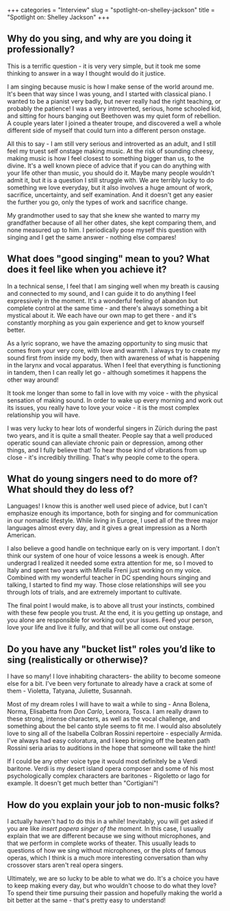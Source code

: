 +++
categories = "Interview"
slug = "spotlight-on-shelley-jackson"
title = "Spotlight on: Shelley Jackson"
+++

## Why do you sing, and why are you doing it professionally?

This is a terrific question - it is very very simple, but it took me some thinking to answer in a way I thought would do it justice.

I am singing because music is how I make sense of the world around me. It's been that way since I was young, and I started with classical piano. I wanted to be a pianist very badly, but never really had the right teaching, or probably the patience! I was a very introverted, serious, home schooled kid, and sitting for hours banging out Beethoven was my quiet form of rebellion. A couple years later I joined a theater troupe, and discovered a well a whole different side of myself that could turn into a different person onstage. 

All this to say - I am still very serious and introverted as an adult, and I still feel my truest self onstage making music. At the risk of sounding cheesy, making music is how I feel closest to something bigger than us, to the divine. It's a well known piece of advice that if you can do anything with your life other than music, you should do it. Maybe many people wouldn't admit it, but it is a question I still struggle with. We are terribly lucky to do something we love everyday, but it also involves a huge amount of work, sacrifice, uncertainty, and self examination. And it doesn't get any easier the further you go, only the types of work and sacrifice change. 

My grandmother used to say that she knew she wanted to marry my grandfather because of all her other dates, she kept comparing them, and none measured up to him. I periodically pose myself this question with singing and I get the same answer - nothing else compares!

## What does "good singing" mean to you? What does it feel like when you achieve it?

In a technical sense, I feel that I am singing well when my breath is causing and connected to my sound, and I can guide it to do anything I feel expressively in the moment. It's a wonderful feeling of abandon but complete control at the same time - and there's always something a bit mystical about it. We each have our own map to get there - and it's constantly morphing as you gain experience and get to know yourself better. 

As a lyric soprano, we have the amazing opportunity to sing music that comes from your very core, with love and warmth. I always try to create my sound first from inside my body, then with awareness of what is happening in the larynx and vocal apparatus. When I feel that everything is functioning in tandem, then I can really let go - although sometimes it happens the other way around! 

It took me longer than some to fall in love with my voice - with the physical sensation of making sound. In order to wake up every morning and work out its issues, you really have to love your voice - it is the most complex relationship you will have. 

I was very lucky to hear lots of wonderful singers in Zürich during the past two years, and it is quite a small theater. People say that a well produced operatic sound can alleviate chronic pain or depression, among other things, and I fully believe that! To hear those kind of vibrations from up close - it's incredibly thrilling. That's why people come to the opera. 

## What do young singers need to do more of? What should they do less of?

Languages! I know this is another well used piece of advice, but I can't emphasize enough its importance, both for singing and for communication in our nomadic lifestyle. While living in Europe, I used all of the three major languages almost every day, and it gives a great impression as a North American. 

I also believe a good handle on technique early on is very important. I don't think our system of one hour of voice lessons a week is enough. After undergrad I realized it needed some extra attention for me, so I moved to Italy and spent two years with Mirella Freni just working on my voice. Combined with my wonderful teacher in DC spending hours singing and talking, I started to find my way. Those close relationships will see you through lots of trials, and are extremely important to cultivate. 

The final point I would make, is to above all trust your instincts, combined with these few people you trust. At the end, it is you getting up onstage, and you alone are responsible for working out your issues. Feed your person, love your life and live it fully, and that will be all come out onstage. 

## Do you have any "bucket list" roles you’d like to sing (realistically or otherwise)?

I have so many! I love inhabiting characters- the ability to become someone else for a bit. I've been very fortunate to already have a crack at some of them - Violetta, Tatyana, Juliette, Susannah. 

Most of my dream roles I will have to wait a while to sing - Anna Bolena, Norma, Elisabetta from *Don Carlo*, Leonora, Tosca. I am really drawn to these strong, intense characters, as well as the vocal challenge, and something about the bel canto style seems to fit me. I would also absolutely love to sing all of the Isabella Colbran Rossini repertoire - especially Armida. I've always had easy coloratura, and I keep bringing off the beaten path Rossini seria arias to auditions in the hope that someone will take the hint!

If I could be any other voice type it would most definitely be a Verdi baritone. Verdi is my desert island opera composer and some of his most psychologically complex characters are baritones - Rigoletto or Iago for example. It doesn't get much better than "Cortigiani"!

## How do you explain your job to non-music folks?

I actually haven't had to do this in a while! Inevitably, you will get asked if you are like *insert popera singer of the moment.* In this case, I usually explain that we are different because we sing without microphones, and that we perform in complete works of theater. This usually leads to questions of how we sing without microphones, or the plots of famous operas, which I think is a much more interesting conversation than why crossover stars aren't real opera singers. 

Ultimately, we are so lucky to be able to what we do. It's a choice you have to keep making every day, but who wouldn't choose to do what they love? To spend their time pursuing their passion and hopefully making the world a bit better at the same - that's pretty easy to understand! 

